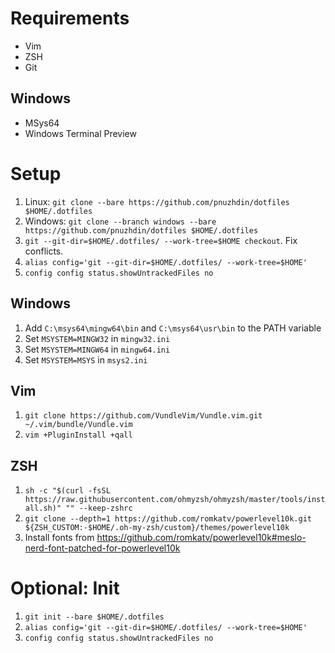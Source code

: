 # Requirements

* Vim
* ZSH
* Git

## Windows

* MSys64
* Windows Terminal Preview

# Setup

1. Linux: `git clone --bare https://github.com/pnuzhdin/dotfiles $HOME/.dotfiles`
1. Windows: `git clone --branch windows --bare https://github.com/pnuzhdin/dotfiles $HOME/.dotfiles`
1. `git --git-dir=$HOME/.dotfiles/ --work-tree=$HOME checkout`. Fix conflicts.
1. `alias config='git --git-dir=$HOME/.dotfiles/ --work-tree=$HOME'`
1. `config config status.showUntrackedFiles no`

## Windows

1. Add `C:\msys64\mingw64\bin` and `C:\msys64\usr\bin` to the PATH variable
1. Set `MSYSTEM=MINGW32` in `mingw32.ini`
1. Set `MSYSTEM=MINGW64` in `mingw64.ini`
1. Set `MSYSTEM=MSYS` in `msys2.ini`

## Vim

1. `git clone https://github.com/VundleVim/Vundle.vim.git ~/.vim/bundle/Vundle.vim`
1. `vim +PluginInstall +qall`

## ZSH

1. `sh -c "$(curl -fsSL https://raw.githubusercontent.com/ohmyzsh/ohmyzsh/master/tools/install.sh)" "" --keep-zshrc`
1. `git clone --depth=1 https://github.com/romkatv/powerlevel10k.git ${ZSH_CUSTOM:-$HOME/.oh-my-zsh/custom}/themes/powerlevel10k`
1. Install fonts from https://github.com/romkatv/powerlevel10k#meslo-nerd-font-patched-for-powerlevel10k

# Optional: Init

1. `git init --bare $HOME/.dotfiles`
1. `alias config='git --git-dir=$HOME/.dotfiles/ --work-tree=$HOME'`
1. `config config status.showUntrackedFiles no`
